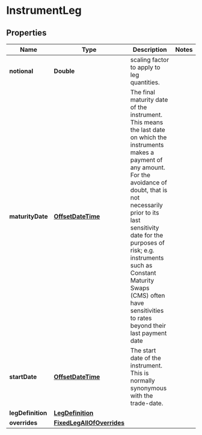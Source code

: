 

# InstrumentLeg

## Properties

Name | Type | Description | Notes
------------ | ------------- | ------------- | -------------
**notional** | **Double** | scaling factor to apply to leg quantities. | 
**maturityDate** | [**OffsetDateTime**](OffsetDateTime.md) | The final maturity date of the instrument. This means the last date on which the instruments makes a payment of any amount.              For the avoidance of doubt, that is not necessarily prior to its last sensitivity date for the purposes of risk; e.g. instruments such as              Constant Maturity Swaps (CMS) often have sensitivities to rates beyond their last payment date | 
**startDate** | [**OffsetDateTime**](OffsetDateTime.md) | The start date of the instrument. This is normally synonymous with the trade-date. | 
**legDefinition** | [**LegDefinition**](LegDefinition.md) |  | 
**overrides** | [**FixedLegAllOfOverrides**](FixedLegAllOfOverrides.md) |  | 



